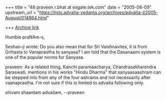 +++
title = "48 praveen.r.bhat at exgate.tek.com"
date = "2005-08-09"
upstream_url = "https://lists.advaita-vedanta.org/archives/advaita-l/2005-August/014864.html"

+++
[Archive link](https://lists.advaita-vedanta.org/archives/advaita-l/2005-August/014864.html)

Humble praNAm-s,

Seshan-ji wrote:
Do you also mean that for Sri Vaishnavites, it is from Grihasta to
Vanaprastha to sanyasa? I am told that the Dasanaami system is one of the
popular norms for Sanyasa.

praveen:
As a related thing, Kanchi paramaacharya, Chandrasekharendra Saraswati,
mentions in his works "Hindu Dharma" that sanyaasaashram can be stepped into
from any of the four ashrams and not necessarily after vaanaprastha. I'm not
sure if this is limited to advaita following only.

shivam shaantam advaitam,
--praveen

